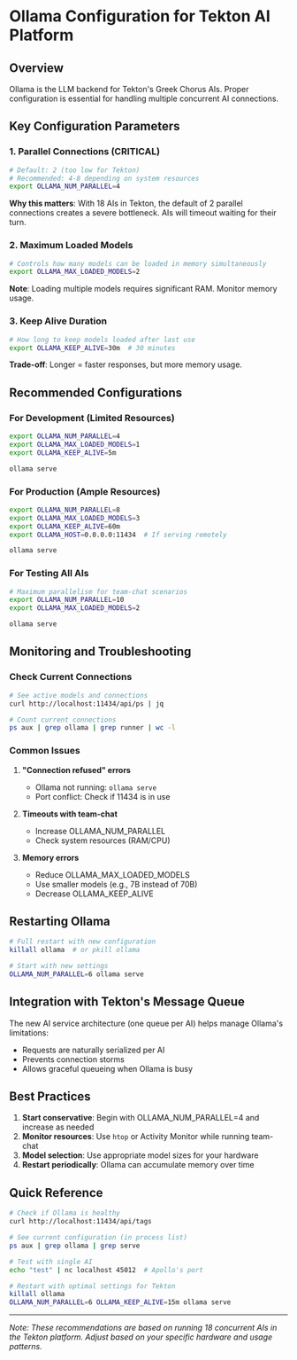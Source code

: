 # Ollama Configuration for Tekton AI Platform

## Overview
Ollama is the LLM backend for Tekton's Greek Chorus AIs. Proper configuration is essential for handling multiple concurrent AI connections.

## Key Configuration Parameters

### 1. Parallel Connections (CRITICAL)
```bash
# Default: 2 (too low for Tekton)
# Recommended: 4-8 depending on system resources
export OLLAMA_NUM_PARALLEL=4
```

**Why this matters**: With 18 AIs in Tekton, the default of 2 parallel connections creates a severe bottleneck. AIs will timeout waiting for their turn.

### 2. Maximum Loaded Models
```bash
# Controls how many models can be loaded in memory simultaneously
export OLLAMA_MAX_LOADED_MODELS=2
```

**Note**: Loading multiple models requires significant RAM. Monitor memory usage.

### 3. Keep Alive Duration
```bash
# How long to keep models loaded after last use
export OLLAMA_KEEP_ALIVE=30m  # 30 minutes
```

**Trade-off**: Longer = faster responses, but more memory usage.

## Recommended Configurations

### For Development (Limited Resources)
```bash
export OLLAMA_NUM_PARALLEL=4
export OLLAMA_MAX_LOADED_MODELS=1
export OLLAMA_KEEP_ALIVE=5m

ollama serve
```

### For Production (Ample Resources)
```bash
export OLLAMA_NUM_PARALLEL=8
export OLLAMA_MAX_LOADED_MODELS=3
export OLLAMA_KEEP_ALIVE=60m
export OLLAMA_HOST=0.0.0.0:11434  # If serving remotely

ollama serve
```

### For Testing All AIs
```bash
# Maximum parallelism for team-chat scenarios
export OLLAMA_NUM_PARALLEL=10
export OLLAMA_MAX_LOADED_MODELS=2

ollama serve
```

## Monitoring and Troubleshooting

### Check Current Connections
```bash
# See active models and connections
curl http://localhost:11434/api/ps | jq

# Count current connections
ps aux | grep ollama | grep runner | wc -l
```

### Common Issues

1. **"Connection refused" errors**
   - Ollama not running: `ollama serve`
   - Port conflict: Check if 11434 is in use

2. **Timeouts with team-chat**
   - Increase OLLAMA_NUM_PARALLEL
   - Check system resources (RAM/CPU)

3. **Memory errors**
   - Reduce OLLAMA_MAX_LOADED_MODELS
   - Use smaller models (e.g., 7B instead of 70B)
   - Decrease OLLAMA_KEEP_ALIVE

## Restarting Ollama

```bash
# Full restart with new configuration
killall ollama  # or pkill ollama

# Start with new settings
OLLAMA_NUM_PARALLEL=6 ollama serve
```

## Integration with Tekton's Message Queue

The new AI service architecture (one queue per AI) helps manage Ollama's limitations:
- Requests are naturally serialized per AI
- Prevents connection storms
- Allows graceful queueing when Ollama is busy

## Best Practices

1. **Start conservative**: Begin with OLLAMA_NUM_PARALLEL=4 and increase as needed
2. **Monitor resources**: Use `htop` or Activity Monitor while running team-chat
3. **Model selection**: Use appropriate model sizes for your hardware
4. **Restart periodically**: Ollama can accumulate memory over time

## Quick Reference

```bash
# Check if Ollama is healthy
curl http://localhost:11434/api/tags

# See current configuration (in process list)
ps aux | grep ollama | grep serve

# Test with single AI
echo "test" | nc localhost 45012  # Apollo's port

# Restart with optimal settings for Tekton
killall ollama
OLLAMA_NUM_PARALLEL=6 OLLAMA_KEEP_ALIVE=15m ollama serve
```

---

*Note: These recommendations are based on running 18 concurrent AIs in the Tekton platform. Adjust based on your specific hardware and usage patterns.*